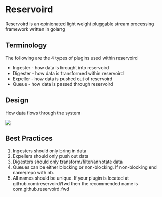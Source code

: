 # Reservoird

Reservoird is an opinionated light weight pluggable stream processing
framework written in golang

## Terminology

The following are the 4 types of plugins used within reservoird

- Ingester - how data is brought into reservoird
- Digester - how data is transformed within reservoird
- Expeller - how data is pushed out of reservoird
- Queue - how data is passed through reservoird

## Design

How data flows through the system

[![](https://mermaid.ink/img/eyJjb2RlIjoiZ3JhcGggTFJcbiAgICBpbjAoaW5wdXQwKSAtLT4gaWcwW2luZ2VzdGVyMF1cbiAgICBpbjEoaW5wdXQxKSAtLT4gaWcxW2luZ2VzdGVyMV1cbiAgICBpbm4oaW5wdXROKSAtLT4gaWduW2luZ2VzdGVyTl1cbiAgICBpZzAgLS0-IGRpMFtkaWdlc3RlcjBdXG4gICAgaWcxIC0tPiBkaTFbZGlnZXN0ZXIxXVxuICAgIGlnbiAtLT4gZGluW2RpZ2VzdGVyTl1cbiAgICBkaTAgLS0-IGV4W2V4cGVsbGVyXVxuICAgIGRpMSAtLT4gZXhbZXhwZWxsZXJdXG4gICAgZGluIC0tPiBleFtleHBlbGxlcl1cbiAgICBleCAtLT4gbyhvdXRwdXQpIiwibWVybWFpZCI6eyJ0aGVtZSI6ImRlZmF1bHQifX0)](https://mermaid-js.github.io/mermaid-live-editor/#/edit/eyJjb2RlIjoiZ3JhcGggTFJcbiAgICBpbjAoaW5wdXQwKSAtLT4gaWcwW2luZ2VzdGVyMF1cbiAgICBpbjEoaW5wdXQxKSAtLT4gaWcxW2luZ2VzdGVyMV1cbiAgICBpbm4oaW5wdXROKSAtLT4gaWduW2luZ2VzdGVyTl1cbiAgICBpZzAgLS0-IGRpMFtkaWdlc3RlcjBdXG4gICAgaWcxIC0tPiBkaTFbZGlnZXN0ZXIxXVxuICAgIGlnbiAtLT4gZGluW2RpZ2VzdGVyTl1cbiAgICBkaTAgLS0-IGV4W2V4cGVsbGVyXVxuICAgIGRpMSAtLT4gZXhbZXhwZWxsZXJdXG4gICAgZGluIC0tPiBleFtleHBlbGxlcl1cbiAgICBleCAtLT4gbyhvdXRwdXQpIiwibWVybWFpZCI6eyJ0aGVtZSI6ImRlZmF1bHQifX0)

## Best Practices

1. Ingesters should only bring in data
2. Expellers should only push out data
3. Digesters should only transform/filter/annotate data
4. Queues can be either blocking or non-blocking. If non-blocking end name/repo
with nb.
5. All names should be unique. If your plugin is located at
github.com/reservoird/fwd then the recommended name is
com.github.reservoird.fwd
